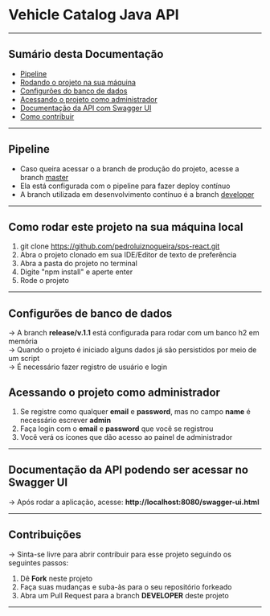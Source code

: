 # Vehicle Catalog Java API
<hr>
<h2>Sumário desta Documentação</h2>
<ul>
  <li><a href="#pipeline">Pipeline</a></li>
  <li><a href="#rodando">Rodando o projeto na sua máquina</a></li>
  <li><a href="#config">Configurões do banco de dados</a></li>
  <li><a href="#rel">Acessando o projeto como administrador</a></li>
  <li><a href="#doc">Documentação da API com Swagger UI</a></li>
  <li><a href="#contr">Como contribuir</a></li>
</ul>
<hr>

<div id="pipeline"><div>
  
## Pipeline

- Caso queira acessar o a branch de produção do projeto, acesse a branch <a href="https://github.com/pedroluiznogueira/vehicle-catalog-java/tree/master">master</a>
- Ela está configurada com o pipeline para fazer deploy contínuo
- A branch utilizada em desenvolvimento contínuo é a branch <a href="https://github.com/pedroluiznogueira/vehicle-catalog-java/tree/developer">developer</a> 
<hr>

<div id="rodando"><div>
  
## Como rodar este projeto na sua máquina local

1. git clone https://github.com/pedroluiznogueira/sps-react.git
2. Abra o projeto clonado em sua IDE/Editor de texto de preferência
3. Abra a pasta do projeto no terminal
4. Digite "npm install" e aperte enter
7. Rode o projeto
<hr>

<div id="config"><div>
  
##  Configurões de banco de dados 

-> A branch <b>release/v.1.1</b> está configurada para rodar com um banco h2 em memória <br>
-> Quando o projeto é iniciado alguns dados já são persistidos por meio de um script <br>
-> É necessário fazer registro de usuário e login <br>

<div id="rel"><div>
    
## Acessando o projeto como administrador
  
1. Se registre como qualquer <b>email</b> e <b>password</b>, mas no campo <b>name</b> é necessário escrever <b>admin</b><br>
2. Faça login com o <b>email</b> e <b>password</b> que você se registrou
3. Você verá os ícones que dão acesso ao painel de administrador
<hr>

<div id="doc"><div>
  
## Documentação da API podendo ser acessar no Swagger UI

-> Após rodar a aplicação, acesse: <b>http://localhost:8080/swagger-ui.html</b> <br>
<hr>

<div id="contr"><div>
  
## Contribuições

-> Sinta-se livre para abrir contribuir para esse projeto seguindo os seguintes passos:

1. Dê <b>Fork</b> neste projeto
2. Faça suas mudanças e suba-às para o seu repositório forkeado
3. Abra um Pull Request para a branch <b>DEVELOPER</b> deste projeto

<hr>
